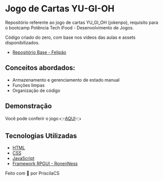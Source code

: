 # Jogo de Cartas YU-GI-OH

Repositório referente ao jogo de cartas YU_GI_OH (jokenpo), requisito para o bootcamp Potência Tech iFood - Desenvolvimento de Jogos.

Código criado do zero, com base nos vídeos das aulas e assets disponibilizados.
- [Repositório Base - Felipão](https://github.com/digitalinnovationone/js-yugioh-assets/tree/main)

## Conceitos abordados:

- Armazenamento e gerenciamento de estado manual
- Funções limpas
- Organização de código

## Demonstração

Você pode conferir o jogo
👉[AQUI](#)👈

## Tecnologias Utilizadas

- [HTML](https://developer.mozilla.org/pt-BR/docs/Web/HTML)
- [CSS](https://developer.mozilla.org/pt-BR/docs/Web/CSS)
- [JavaScript](https://developer.mozilla.org/en-US/docs/Web/JavaScript)
- [Framework RPGUI - RonenNess](https://github.com/RonenNess/RPGUI)

Feito com 💜 por PriscilaCS